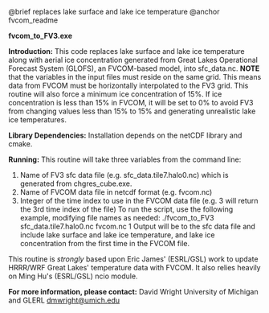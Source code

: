 @brief replaces lake surface and lake ice temperature @anchor fvcom_readme

**fvcom_to_FV3.exe**

**Introduction:**
 This code replaces lake surface and lake ice temperature along
 with aerial ice concentration generated from Great Lakes 
 Operational Forecast System (GLOFS), an FVCOM-based model, into 
 sfc_data.nc.
 **NOTE** that the variables in the input files must reside on 
 the same grid. This means data from FVCOM must be horizontally 
 interpolated to the FV3 grid. This routine will also force a 
 minimum ice concentration of 15%. If ice concentration is less 
 than 15% in FVCOM, it will be set to 0% to avoid FV3 from 
 changing values less than 15% to 15% and generating unrealistic 
 lake ice temperatures.

**Library Dependencies:**
 Installation depends on the netCDF library and cmake.

**Running:**
 This routine will take three variables from the command line:
 1. Name of FV3 sfc data file (e.g. sfc_data.tile7.halo0.nc)
   which is generated from chgres_cube.exe.
 2. Name of FVCOM data file in netcdf format (e.g. fvcom.nc)
 3. Integer of the time index to use in the FVCOM data file
   (e.g. 3 will return the 3rd time index of the file)
 To run the script, use the following example, modifying file
 names as needed:
   ./fvcom_to_FV3 sfc_data.tile7.halo0.nc fvcom.nc 1
 Output will be to the sfc data file and include lake surface 
 and lake ice temperature, and lake ice concentration from the 
 first time in the FVCOM file.


This routine is *strongly* based upon Eric James' (ESRL/GSL) work
 to update HRRR/WRF Great Lakes' temperature data with FVCOM.
 It also relies heavily on Ming Hu's (ESRL/GSL) ncio module.

**For more information, please contact:**
 David Wright
 University of Michigan and GLERL
 dmwright@umich.edu
